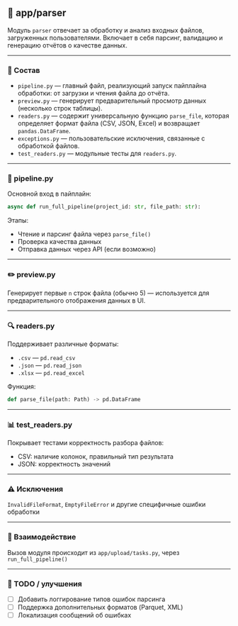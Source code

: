 ## 📁 app/parser

Модуль `parser` отвечает за обработку и анализ входных файлов, загруженных пользователями. Включает в себя парсинг, валидацию и генерацию отчётов о качестве данных.

---

### 🔬 Состав

* `pipeline.py` — главный файл, реализующий запуск пайплайна обработки: от загрузки и чтения файла до отчёта.
* `preview.py` — генерирует предварительный просмотр данных (несколько строк таблицы).
* `readers.py` — содержит универсальную функцию `parse_file`, которая определяет формат файла (CSV, JSON, Excel) и возвращает `pandas.DataFrame`.
* `exceptions.py` — пользовательские исключения, связанные с обработкой файлов.
* `test_readers.py` — модульные тесты для `readers.py`.

---

### 🔧 pipeline.py

Основной вход в пайплайн:

```python
async def run_full_pipeline(project_id: str, file_path: str):
```

Этапы:

* Чтение и парсинг файла через `parse_file()`
* Проверка качества данных
* Отправка данных через API (если возможно)

---

### ✏️ preview\.py

Генерирует первые `n` строк файла (обычно 5) — используется для предварительного отображения данных в UI.

---

### 🔍 readers.py

Поддерживает различные форматы:

* `.csv` — `pd.read_csv`
* `.json` — `pd.read_json`
* `.xlsx` — `pd.read_excel`

Функция:

```python
def parse_file(path: Path) -> pd.DataFrame
```

---

### 📊 test\_readers.py

Покрывает тестами корректность разбора файлов:

* CSV: наличие колонок, правильный тип результата
* JSON: корректность значений

---

### ⚠️ Исключения

`InvalidFileFormat`, `EmptyFileError` и другие специфичные ошибки обработки

---

### 🔄 Взаимодействие

Вызов модуля происходит из `app/upload/tasks.py`, через `run_full_pipeline()`

---

### 📅 TODO / улучшения

* [ ] Добавить логгирование типов ошибок парсинга
* [ ] Поддержка дополнительных форматов (Parquet, XML)
* [ ] Локализация сообщений об ошибках
